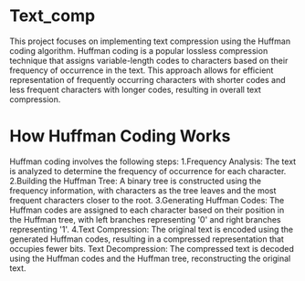# Text_comp
This project focuses on implementing text compression using the Huffman coding algorithm. Huffman coding is a popular lossless compression technique that assigns variable-length codes to characters based on their frequency of occurrence in the text. This approach allows for efficient representation of frequently occurring characters with shorter codes and less frequent characters with longer codes, resulting in overall text compression.

# How Huffman Coding Works

Huffman coding involves the following steps:
1.Frequency Analysis: The text is analyzed to determine the frequency of occurrence for each character.
2.Building the Huffman Tree: A binary tree is constructed using the frequency information, with characters as the tree leaves and the most frequent characters closer to the root.
3.Generating Huffman Codes: The Huffman codes are assigned to each character based on their position in the Huffman tree, with left branches representing '0' and right branches representing '1'.
4.Text Compression: The original text is encoded using the generated Huffman codes, resulting in a compressed representation that occupies fewer bits.
Text Decompression: The compressed text is decoded using the Huffman codes and the Huffman tree, reconstructing the original text.
